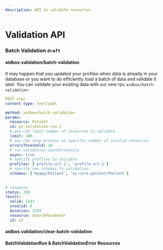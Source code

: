 ```yaml
---
description: API to validate resources
---
```


# Validation API

### Batch Validation `draft`

#### aidbox.validation/batch-validation

It may happen that you updated your profiles when data is already in your database or you want to do efficiently load a batch of data and validate it later. You can validate your existing data with our new rpc `aidbox/batch-validation`:

```yaml
POST /rpc
content-type: text/yaml

method: aidbox/batch-validation
params:
  resource: Patient
  id: pt-validation-run-1
  # you can limit number of resources to validate
  limit: 100 
  # you can stop process on specific number of invalid resources
  errorsThreshold: 10 
  # run validation asynchronously
  async: true
  # specify profiles to validate
  profiles: ['profile-url-1', 'profile-url-2']
  # specify zen schemas to validation
  schemas: ['myapp/Patient', 'us-core.patient/Patient']
  
  
# response
status: 200
result:
  valid: 1543
  invalid: 0
  duration: 3293
  resource: SearchParameter
  id: s2
```

#### aidbox.validation/clear-batch-validation

#### BatchValidationRun & BatchValidationError Resources


